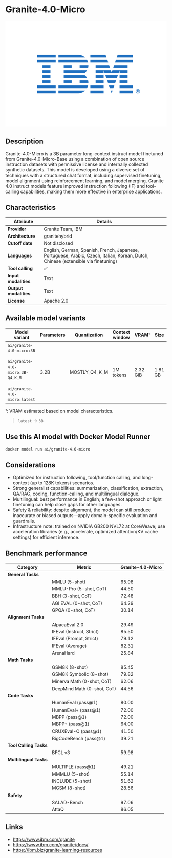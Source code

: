 # Granite-4.0-Micro

![logo](https://github.com/docker/model-cards/raw/refs/heads/main/logos/ibm-280x184-overview.svg)

## Description
Granite-4.0-Micro is a 3B parameter long-context instruct model finetuned from Granite-4.0-Micro-Base using a combination of open source instruction datasets with permissive license and internally collected synthetic datasets. This model is developed using a diverse set of techniques with a structured chat format, including supervised finetuning, model alignment using reinforcement learning, and model merging. Granite 4.0 instruct models feature improved instruction following (IF) and tool-calling capabilities, making them more effective in enterprise applications.

## Characteristics

| Attribute             | Details                                                                                                                           |
|-----------------------|-----------------------------------------------------------------------------------------------------------------------------------|
| **Provider**          | Granite Team, IBM                                                                                                                 |
| **Architecture**      | granitehybrid                                                                                                                     |
| **Cutoff date**       | Not disclosed                                                                                                                     |
| **Languages**         | English, German, Spanish, French, Japanese, Portuguese, Arabic, Czech, Italian, Korean, Dutch, Chinese (extensible via finetuning) |
| **Tool calling**      | ✅                                                                                                                                 |
| **Input modalities**  | Text                                                                                                                              |
| **Output modalities** | Text                                                                                                                              |
| **License**           | Apache 2.0                                                                                                                        |

## Available model variants

| Model variant | Parameters | Quantization | Context window | VRAM¹ | Size |
|---------------|------------|--------------|----------------|------|-------|
| `ai/granite-4.0-micro:3B`<br><br>`ai/granite-4.0-micro:3B-Q4_K_M`<br><br>`ai/granite-4.0-micro:latest` | 3.2B | MOSTLY_Q4_K_M | 1M tokens | 2.32 GiB | 1.81 GB |

¹: VRAM estimated based on model characteristics.

> `latest` → `3B`

## Use this AI model with Docker Model Runner

```bash
docker model run ai/granite-4.0-micro
```

## Considerations

- Optimized for instruction following, tool/function calling, and long-context (up to 128K tokens) scenarios.
- Strong generalist capabilities: summarization, classification, extraction, QA/RAG, coding, function-calling, and multilingual dialogue.
- Multilingual: best performance in English; a few-shot approach or light finetuning can help close gaps for other languages.
- Safety & reliability: despite alignment, the model can still produce inaccurate or biased outputs—apply domain-specific evaluation and guardrails.
- Infrastructure note: trained on NVIDIA GB200 NVL72 at CoreWeave; use acceleration libraries (e.g., accelerate, optimized attention/KV cache settings) for efficient inference.

## Benchmark performance

| Category               | Metric                      | Granite-4.0-Micro |
|------------------------|-----------------------------|-------------------|
| **General Tasks**      |                             |                   |
|                        | MMLU (5-shot)               | 65.98             |
|                        | MMLU-Pro (5-shot, CoT)      | 44.50             |
|                        | BBH (3-shot, CoT)           | 72.48             |
|                        | AGI EVAL (0-shot, CoT)      | 64.29             |
|                        | GPQA (0-shot, CoT)          | 30.14             |
| **Alignment Tasks**    |                             |                   |
|                        | AlpacaEval 2.0              | 29.49             |
|                        | IFEval (Instruct, Strict)   | 85.50             |
|                        | IFEval (Prompt, Strict)     | 79.12             |
|                        | IFEval (Average)            | 82.31             |
|                        | ArenaHard                   | 25.84             |
| **Math Tasks**         |                             |                   |
|                        | GSM8K (8-shot)              | 85.45             |
|                        | GSM8K Symbolic (8-shot)     | 79.82             |
|                        | Minerva Math (0-shot, CoT)  | 62.06             |
|                        | DeepMind Math (0-shot, CoT) | 44.56             |
| **Code Tasks**         |                             |                   |
|                        | HumanEval (pass@1)          | 80.00             |
|                        | HumanEval+ (pass@1)         | 72.00             |
|                        | MBPP (pass@1)               | 72.00             |
|                        | MBPP+ (pass@1)              | 64.00             |
|                        | CRUXEval-O (pass@1)         | 41.50             |
|                        | BigCodeBench (pass@1)       | 39.21             |
| **Tool Calling Tasks** |                             |                   |
|                        | BFCL v3                     | 59.98             |
| **Multilingual Tasks** |                             |                   |
|                        | MULTIPLE (pass@1)           | 49.21             |
|                        | MMMLU (5-shot)              | 55.14             |
|                        | INCLUDE (5-shot)            | 51.62             |
|                        | MGSM (8-shot)               | 28.56             |
| **Safety**             |                             |                   |
|                        | SALAD-Bench                 | 97.06             |
|                        | AttaQ                       | 86.05             |

## Links
- https://www.ibm.com/granite
- https://www.ibm.com/granite/docs/
- https://ibm.biz/granite-learning-resources
